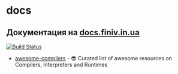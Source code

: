 # docs
## Документация на [docs.finiv.in.ua](https://docs.finiv.in.ua/)

[![Build Status](https://travis-ci.org/CrazyBoy49z/docs.svg?branch=master)](https://travis-ci.org/CrazyBoy49z/docs)

 * [awesome-compilers](https://github.com/aalhour/awesome-compilers) - 😎 Curated list of awesome resources on Compilers, Interpreters and Runtimes 
